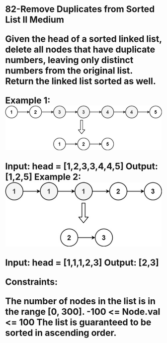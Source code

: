 <h1>82-Remove Duplicates from Sorted List II</hq>
Medium

Given the head of a sorted linked list, delete all nodes that have duplicate numbers, leaving only distinct numbers from the original list. Return the linked list sorted as well.

 

Example 1:
![alt text](image.png)

Input: head = [1,2,3,3,4,4,5]
Output: [1,2,5]
Example 2:
![alt text](image-1.png)

Input: head = [1,1,1,2,3]
Output: [2,3]
 

Constraints:

The number of nodes in the list is in the range [0, 300].
-100 <= Node.val <= 100
The list is guaranteed to be sorted in ascending order.
